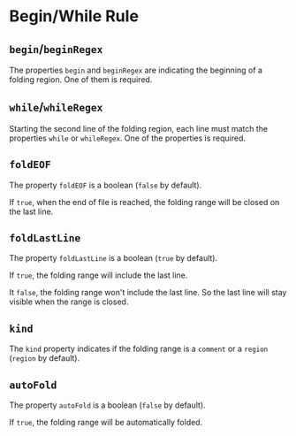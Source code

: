 # Begin/While Rule

## `begin`/`beginRegex`

The properties `begin` and `beginRegex` are indicating the beginning of a folding region. One of them is required.

## `while`/`whileRegex`

Starting the second line of the folding region, each line must match the properties `while` or `whileRegex`. One of the properties is required.

## `foldEOF`

The property `foldEOF` is a boolean (`false` by default).

If `true`, when the end of file is reached, the folding range will be closed on the last line.

## `foldLastLine`

The property `foldLastLine` is a boolean (`true` by default).

If `true`, the folding range will include the last line.

It `false`, the folding range won't include the last line. So the last line will stay visible when the range is closed.

## `kind`

The `kind` property indicates if the folding range is a `comment` or a `region` (`region` by default).

## `autoFold`

The property `autoFold` is a boolean (`false` by default).

If `true`, the folding range will be automatically folded.
